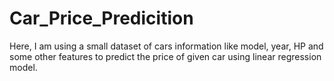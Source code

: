 # Car_Price_Predicition
Here, I am using a small dataset of cars information like model, year, HP and some other features to predict the price of given car using linear regression model.
